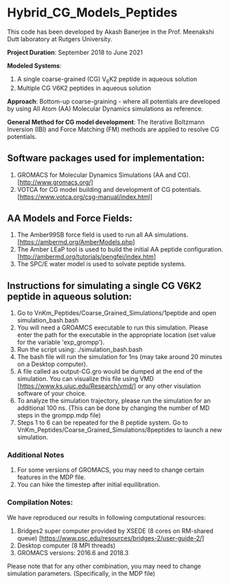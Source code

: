 # Hybrid_CG_Models_Peptides

This code has been developed by Akash Banerjee in the Prof. Meenakshi Dutt laboratory at Rutgers University. 

**Project Duration**: September 2018 to June 2021

**Modeled Systems**:
1. A single coarse-grained (CG) V<sub>6</sub>K2 peptide in aqueous solution
2. Multiple CG V6K2 peptides in aqueous solution


**Approach**: Bottom-up coarse-graining - where all potentials are developed by using All Atom (AA) Molecular Dynamics simulations as reference. 

**General Method for CG model development**: The Iterative Boltzmann Inversion (IBI) and Force Matching (FM) methods are applied to resolve CG potentials. 

## Software packages used for implementation: 

1. GROMACS for Molecular Dynamics Simulations (AA and CG). [http://www.gromacs.org/]
2. VOTCA for CG model building and development of CG potentials. [https://www.votca.org/csg-manual/index.html]

## AA Models and Force Fields:

1. The Amber99SB force field is used to run all AA simulations. [https://ambermd.org/AmberModels.php]
2. The Amber LEaP tool is used to build the initial AA peptide configuration. [http://ambermd.org/tutorials/pengfei/index.htm]
3. The SPC/E water model is used to solvate peptide systems. 

## Instructions for simulating a single CG V6K2 peptide in aqueous solution: 

1. Go to VnKm_Peptides/Coarse_Grained_Simulations/1peptide and open simulation_bash.bash
2. You will need a GROAMCS executable to run this simulation. Please enter the path for the executable in the appropriate location (set value for the variable 'exp_grompp').
3. Run the script using: ./simulation_bash.bash
4. The bash file will run the simulation for 1ns (may take around 20 minutes on a Desktop computer). 
5. A file called as output-CG.gro would be dumped at the end of the simulation. You can visualize this file using VMD [https://www.ks.uiuc.edu/Research/vmd/] or any other visulation software of your choice.
6. To analyze the simulation trajectory, please run the simulation for an additional 100 ns. (This can be done by changing the number of MD steps in the grompp.mdp file)
7. Steps 1 to 6 can be repeated for the 8 peptide system. Go to VnKm_Peptides/Coarse_Grained_Simulations/8peptides to launch a new simulation. 

### Additional Notes 

1. For some versions of GROMACS, you may need to change certain features in the MDP file. 
2. You can hike the timestep after initial equilibration. 

### Compilation Notes: 

We have reproduced our results in following computational resources: 

1. Bridges2 super computer provided by XSEDE (8 cores on RM-shared queue) [https://www.psc.edu/resources/bridges-2/user-guide-2/]
2. Desktop computer (8 MPI threads)
3. GROMACS versions: 2016.6 and 2018.3 

Please note that for any other combination, you may need to change simulation parameters. (Specifically, in the MDP file)
